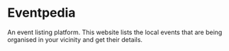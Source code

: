 # Eventpedia

An event listing platform.
This website lists the local events that are being organised in your vicinity and get their details.
